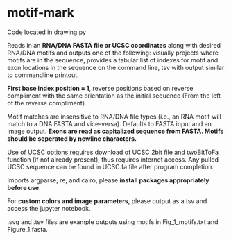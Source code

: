 # motif-mark

Code located in drawing.py

Reads in an **RNA/DNA FASTA file or UCSC coordinates** along with desired RNA/DNA motifs and outputs one of the following: visually projects where motifs are in the sequence, provides a tabular list of indexes for motif and exon locations in the sequence on the command line, tsv with output similar to commandline printout. 

**First base index position = 1**, reverse positions based on reverse compliment with the same orientation as the initial sequence (From the left of the reverse compliment). 

Motif matches are insensitive to RNA/DNA file types (i.e., an RNA motif will match to a DNA FASTA and vice-versa). Defaults to FASTA input and an image output. 
**Exons are read as capitalized sequence from FASTA. Motifs should be seperated by newline characters.** 

Use of UCSC options requires download of UCSC 2bit file and twoBitToFa function (if not already present), thus requires internet access. Any pulled UCSC sequence can be found in UCSC.fa file after program completion. 

Imports argparse, re, and cairo, please **install packages appropriately before use**.



For **custom colors and image parameters**, please output as a tsv and access the jupyter notebook.

.svg and .tsv files are example outputs using motifs in Fig_1_motifs.txt and Figure_1.fasta.
